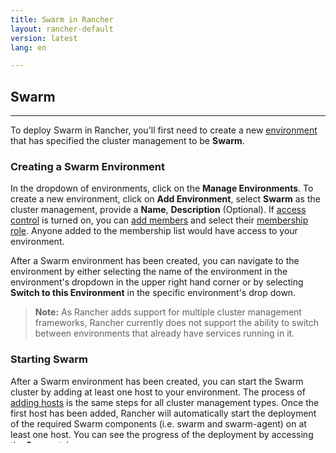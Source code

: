 ```yaml
---
title: Swarm in Rancher
layout: rancher-default
version: latest
lang: en

---
```


## Swarm
---

To deploy Swarm in Rancher, you'll first need to create a new [environment]({{site.baseurl}}/rancher/{{page.version}}/{{page.lang}}/environments/) that has specified the cluster management to be **Swarm**.

### Creating a Swarm Environment

In the dropdown of environments, click on the **Manage Environments**. To create a new environment, click on **Add Environment**, select **Swarm** as the cluster management, provide a **Name**, **Description** (Optional). If [access control]({{site.baseurl}}/rancher/{{page.version}}/{{page.lang}}/configuration/access-control/) is turned on, you can [add members]({{site.baseurl}}/rancher/{{page.version}}/{{page.lang}}/environments/#editing-members) and select their [membership role]({{site.baseurl}}/rancher/{{page.version}}/{{page.lang}}/environments/#membership-roles). Anyone added to the membership list would have access to your environment.

After a Swarm environment has been created, you can navigate to the environment by either selecting the name of the environment in the environment's dropdown in the upper right hand corner or by selecting **Switch to this Environment** in the specific environment's drop down.

> **Note:** As Rancher adds support for multiple cluster management frameworks, Rancher currently does not support the ability to switch between environments that already have services running in it.

### Starting Swarm

After a Swarm environment has been created, you can start the Swarm cluster by adding at least one host to your environment. The process of [adding hosts]({{site.baseurl}}/rancher/{{page.version}}/{{page.lang}}/hosts/) is the same steps for all cluster management types. Once the first host has been added, Rancher will automatically start the deployment of the required Swarm components (i.e. swarm and swarm-agent) on at least one host.  You can see the progress of the deployment by accessing the **Swarm** tab.

> **Note:** The swarm agent does not need to be deployed on all hosts.

### Using Swarm

Once the setup has completed, you can begin to create or manage your own Swarm applications via the following ways:

#### Rancher UI

Rancher provides full CRUD capability of creating projects. In the **Swarm** tab, click on the **Projects** and click **Add Project**. When adding a project, you can input your `docker-compose.yml` either by reading a file or copying and pasting the contents directly into the UI. If your compose-template contains any environment interpolation, you will need to declare the variables by adding **variable substitution**. Click on **Create**.

#### Rancher Catalog

Rancher supports the capability of hosting a catalog of Swarm templates. To use a template, click on the **Catalog** tab. Select the template that you want to launch and click **View Details**. Review and edit the stack name, stack description, and configuration options and click on **Launch**.

If you want to add your own templates to Swarm, you add them to the [Rancher catalog]({{site.baseurl}}/rancher/{{page.version}}/{{page.lang}}/catalog/) and place your templates in a `swarm-templates` folder.

#### CLI

To configure your own workstation to work with swarm, click on **Swarm** -> **CLI** -> **Generate Config** to generate the necessary API key and configuration file into a `docker-cli.zip` file. Follow the instructions in the UI to set up TLS and connect to Docker.

#### CLI via Shell

Rancher provides a convenient shell access to instance that can be used to execute `docker` or `docker-compose` commands.
